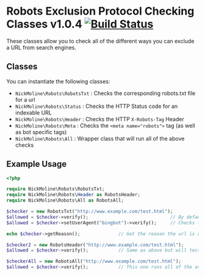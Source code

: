 # Robots Exclusion Protocol Checking Classes v1.0.4 [![Build Status](https://travis-ci.org/nickmoline/robots-checker.svg?branch=master)](https://travis-ci.org/nickmoline/robots-checker)

These classes allow you to check all of the different ways you can exclude a URL from search engines.

##

## Classes

You can instantiate the following classes:

* `NickMoline\Robots\RobotsTxt` : Checks the corresponding robots.txt file for a url
* `NickMoline\Robots\Status` : Checks the HTTP Status code for an indexable URL
* `NickMoline\Robots\Header` : Checks the HTTP `X-Robots-Tag` Header
* `NickMoline\Robots\Meta` : Checks the `<meta name="robots">` tag (as well as bot specific tags)
* `NickMoline\Robots\All` : Wrapper class that will run all of the above checks

## Example Usage

```php
<?php

require NickMoline\Robots\RobotsTxt;
require NickMoline\Robots\Header as RobotsHeader;
require NickMoline\Robots\All as RobotsAll;

$checker = new RobotsTxt("http://www.example.com/test.html");
$allowed = $checker->verify();                              // By default it checks Googlebot
$allowed = $checker->setUserAgent("bingbot")->verify();     // Checks to see if blocked for bingbot by robots.txt file

echo $checker->getReason();              // Get the reason the url is allowed or denied

$checker2 = new RobotsHeader("http://www.example.com/test.html");
$allowed = $checker->verify();           // Same as above but will test the X-Robots-Tag HTTP headers

$checkerAll = new RobotsAll("http://www.example.com/test.html");
$allowed = $checker->verify();           // This one runs all of the available tests
```
